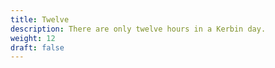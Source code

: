 ```yaml
---
title: Twelve
description: There are only twelve hours in a Kerbin day.
weight: 12
draft: false
---
```

